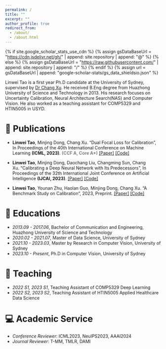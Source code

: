 ```yaml
---
permalink: /
title: ""
excerpt: ""
author_profile: true
redirect_from: 
  - /about/
  - /about.html
---
```


{% if site.google_scholar_stats_use_cdn %}
{% assign gsDataBaseUrl = "https://cdn.jsdelivr.net/gh/" | append: site.repository | append: "@" %}
{% else %}
{% assign gsDataBaseUrl = "https://raw.githubusercontent.com/" | append: site.repository | append: "/" %}
{% endif %}
{% assign url = gsDataBaseUrl | append: "google-scholar-stats/gs_data_shieldsio.json" %}

<span class='anchor' id='about-me'></span>

Linwei Tao is a first year Ph.D candidate at the University of Sydney, supervised by <a href="http://changxu.xyz/">Dr Chang Xu</a>. He received B.Eng degree from Huazhong University of Science and Technology in 2013. His research focuses on Uncertainty Calibration, Neural Architecture Search(NAS) and Computer Vision. He also worked as a teaching assistant for COMP5329 and HTIN5005 in USYD.



# 📝 Publications 

- **Linwei Tao**, Minjing Dong, Chang Xu. “Dual Focal Loss for Calibration”, In Proceedings of the 40th International Conference on Machine Learning **(ICML, 2023)**.
<strong style="color:gray">(CCF A, Core A\*)</strong>
[[Paper]](https://arxiv.org/abs/2305.13665)
[[Code]](https://github.com/Linwei94/DualFocalLoss)

- **Linwei Tao**, Minjing Dong, Daochang Liu, Changming Sun, Chang Xu. “Calibrating a Deep Neural Network with Its Predecessors”, In Proceedings of the 32th International Joint Conference on Artificial Intelligence **(IJCAI, 2023)**.
[[Paper]](https://arxiv.org/abs/2302.06245)
[[Code]](https://github.com/Linwei94/PCS)

- **Linwei Tao**, Younan Zhu, Haolan Guo, Minjing Dong, Chang Xu. “A Benchmark Study on Calibration”, 2023, Preprint.
[[Paper]](https://arxiv.org/abs/2308.11838)
[[Code]](https://github.com/Linwei94/CalibrationDataset)

# 📖 Educations
- *2013.09 - 2017.06*, Bachelor of Communication and Engineering, Huazhong University of Science and Technology
- *2020.02 - 2021.07*, Master of Data Science, University of Sydney
- *2021.10 - 2023.03*, Master by Research in Computer Vision, University of Sydney
- *2023.10 - Present*, Ph.D in Computer Vision, University of Sydney

# 💬 Teaching
- *2022 S1, 2023 S1*, Teaching Assistant of COMP5329 Deep Learning
- *2022 S2, 2023 S2*, Teaching Assistant of HTIN5005 Applied Healthcare Data Science

# 💻 Academic Service
- *Conference Reviewer*: ICML2023, NeuIPS2023, AAAI2024
- *Journal Reviewer*: T-MM, TMLR, DAMI
